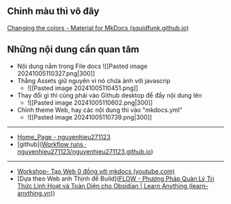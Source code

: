 ## Chỉnh màu thì vô đây
[Changing the colors - Material for MkDocs (squidfunk.github.io)](https://squidfunk.github.io/mkdocs-material/setup/changing-the-colors/)

## Những nội dung cần quan tâm

- Nội dung nằm trong File docs
	![[Pasted image 20241005110327.png|300]]
- Thằng Assets giữ nguyên vì nó chứa ảnh với javascrip
	- ![[Pasted image 20241005110451.png]]
- Thay đổi gì thì cũng phải vào Github desktop để đẩy nội dung lên
	- ![[Pasted image 20241005110602.png|300]]
- Chỉnh theme Web, hay các nội dung thì vào "mkdocs.yml"
	- ![[Pasted image 20241005110739.png|300]]

---
- [Home_Page - nguyenhieu271123](https://nguyenhieu271123.github.io/)
- [github]([Workflow runs · nguyenhieu271123/nguyenhieu271123.github.io](https://github.com/nguyenhieu271123/nguyenhieu271123.github.io/actions))

---
- [Workshop- Tạo Web 0 đồng với mkdocs (youtube.com)](https://www.youtube.com/watch?v=1urek0c5rpo)
- [Dựa theo Web anh Thịnh để Build]([FLOW - Phương Pháp Quản Lý Tri Thức Linh Hoạt và Toàn Diện cho Obsidian | Learn Anything (learn-anything.vn)](https://learn-anything.vn/kien-thuc/obsidian/phuong-phap-FLOW/phuong-phap-flow-quan-ly-kien-thuc-ca-nhan-cuoc-song-toan-dien#flow-gi%C3%BAp-b%E1%BA%A1n-%C4%91%E1%BA%A1t-%C4%91%C6%B0%E1%BB%A3c-%C4%91i%E1%BB%81u-g%C3%AC))